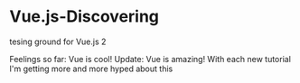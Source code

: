 # Vue.js-Discovering
tesing ground for Vue.js 2

Feelings so far:
Vue is cool!
Update: Vue is amazing! With each new tutorial I'm getting more and more hyped about this

